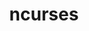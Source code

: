 ---
title: "ncurses"
layout: cache
categories: [package, develop-2024-01-07]
meta: {"versions": ["6.3", "6.4"], "compilers": ["apple-clang@=15.0.0", "cce@=15.0.1", "gcc@=10.3.0", "gcc@=11.1.0", "gcc@=11.3.0", "gcc@=11.4.0", "gcc@=12.3.0", "gcc@=7.3.1", "gcc@=7.5.0", "gcc@=9.4.0", "oneapi@=2023.2.0"], "oss": ["amzn2", "rhel8", "sle_hpc15", "ubuntu18.04", "ubuntu20.04", "ubuntu22.04", "ventura"], "platforms": ["darwin", "linux"], "targets": ["aarch64", "neoverse_n1", "neoverse_v1", "ppc64le", "x86_64_v3", "x86_64_v4", "zen4"], "stacks": ["aws-isc", "aws-isc-aarch64", "build_systems", "data-vis-sdk", "developer-tools", "e4s", "e4s-cray-rhel", "e4s-cray-sles", "e4s-neoverse_v1", "e4s-oneapi", "e4s-power", "e4s-rocm-external", "ml-darwin-aarch64-mps", "ml-linux-x86_64-cpu", "ml-linux-x86_64-cuda", "ml-linux-x86_64-rocm", "radiuss", "radiuss-aws", "radiuss-aws-aarch64", "root", "tutorial"], "num_specs": 15, "num_specs_by_stack": {"root": 15, "ml-darwin-aarch64-mps": 1, "radiuss-aws-aarch64": 2, "aws-isc-aarch64": 2, "e4s-cray-rhel": 1, "radiuss-aws": 1, "aws-isc": 1, "e4s-neoverse_v1": 1, "build_systems": 1, "radiuss": 1, "developer-tools": 1, "e4s-cray-sles": 1, "e4s-power": 1, "e4s-rocm-external": 1, "e4s": 1, "data-vis-sdk": 1, "e4s-oneapi": 1, "ml-linux-x86_64-rocm": 1, "ml-linux-x86_64-cpu": 1, "ml-linux-x86_64-cuda": 1, "tutorial": 2}}
spec_details: [{"hash": "tc32co6jzwqmq5j3oun46ao74gatxzgs", "compiler": "apple-clang@=15.0.0", "versions": ["6.4"], "os": "ventura", "platform": "darwin", "target": "aarch64", "variants": ["abi=none", "build_system=autotools", "~symlinks", "+termlib"], "stacks": ["root", "ml-darwin-aarch64-mps"], "size": "-", "tarball": "https://binaries.spack.io/develop-2024-01-07/build_cache/darwin-ventura-aarch64/apple-clang-15.0.0/ncurses-6.4/darwin-ventura-aarch64-apple-clang-15.0.0-ncurses-6.4-tc32co6jzwqmq5j3oun46ao74gatxzgs.spack"}, {"hash": "yhhqlwidvqobrhl67bsfcagkvwurkksz", "compiler": "gcc@=7.3.1", "versions": ["6.4"], "os": "amzn2", "platform": "linux", "target": "aarch64", "variants": ["abi=none", "build_system=autotools", "~symlinks", "+termlib"], "stacks": ["root", "radiuss-aws-aarch64", "aws-isc-aarch64"], "size": "-", "tarball": "https://binaries.spack.io/develop-2024-01-07/build_cache/linux-amzn2-aarch64/gcc-7.3.1/ncurses-6.4/linux-amzn2-aarch64-gcc-7.3.1-ncurses-6.4-yhhqlwidvqobrhl67bsfcagkvwurkksz.spack"}, {"hash": "txlgwuk5k6cq4a3mfpcmhrocl7jrqqeq", "compiler": "cce@=15.0.1", "versions": ["6.4"], "os": "rhel8", "platform": "linux", "target": "zen4", "variants": ["abi=none", "build_system=autotools", "~symlinks", "+termlib"], "stacks": ["root", "e4s-cray-rhel"], "size": "-", "tarball": "https://binaries.spack.io/develop-2024-01-07/build_cache/linux-rhel8-zen4/cce-15.0.1/ncurses-6.4/linux-rhel8-zen4-cce-15.0.1-ncurses-6.4-txlgwuk5k6cq4a3mfpcmhrocl7jrqqeq.spack"}, {"hash": "sdvgyw3mcum5uvstjsq6prn7vjijzt5q", "compiler": "gcc@=7.3.1", "versions": ["6.4"], "os": "amzn2", "platform": "linux", "target": "x86_64_v3", "variants": ["abi=none", "build_system=autotools", "~symlinks", "+termlib"], "stacks": ["root", "radiuss-aws", "aws-isc"], "size": "-", "tarball": "https://binaries.spack.io/develop-2024-01-07/build_cache/linux-amzn2-x86_64_v3/gcc-7.3.1/ncurses-6.4/linux-amzn2-x86_64_v3-gcc-7.3.1-ncurses-6.4-sdvgyw3mcum5uvstjsq6prn7vjijzt5q.spack"}, {"hash": "3kledkjtlepdtnidozfwb5iuzsleiyal", "compiler": "gcc@=11.4.0", "versions": ["6.3"], "os": "ubuntu20.04", "platform": "linux", "target": "neoverse_v1", "variants": ["abi=none", "build_system=autotools", "~symlinks", "+termlib"], "stacks": ["root", "e4s-neoverse_v1"], "size": "-", "tarball": "https://binaries.spack.io/develop-2024-01-07/build_cache/linux-ubuntu20.04-neoverse_v1/gcc-11.4.0/ncurses-6.3/linux-ubuntu20.04-neoverse_v1-gcc-11.4.0-ncurses-6.3-3kledkjtlepdtnidozfwb5iuzsleiyal.spack"}, {"hash": "tykao3ymtudr3oxgcmdnl5zf2ruanksj", "compiler": "gcc@=7.3.1", "versions": ["6.4"], "os": "amzn2", "platform": "linux", "target": "neoverse_n1", "variants": ["abi=none", "build_system=autotools", "~symlinks", "+termlib"], "stacks": ["root", "radiuss-aws-aarch64", "aws-isc-aarch64"], "size": "-", "tarball": "https://binaries.spack.io/develop-2024-01-07/build_cache/linux-amzn2-neoverse_n1/gcc-7.3.1/ncurses-6.4/linux-amzn2-neoverse_n1-gcc-7.3.1-ncurses-6.4-tykao3ymtudr3oxgcmdnl5zf2ruanksj.spack"}, {"hash": "ejzj24hu4kr2o7yeu7j4kfwtchxowyfm", "compiler": "gcc@=7.5.0", "versions": ["6.4"], "os": "ubuntu18.04", "platform": "linux", "target": "x86_64_v3", "variants": ["abi=none", "build_system=autotools", "~symlinks", "+termlib"], "stacks": ["root", "build_systems", "radiuss", "developer-tools"], "size": "-", "tarball": "https://binaries.spack.io/develop-2024-01-07/build_cache/linux-ubuntu18.04-x86_64_v3/gcc-7.5.0/ncurses-6.4/linux-ubuntu18.04-x86_64_v3-gcc-7.5.0-ncurses-6.4-ejzj24hu4kr2o7yeu7j4kfwtchxowyfm.spack"}, {"hash": "dongxqhcv2ce5z7cirjjdjkwvszyskbi", "compiler": "gcc@=10.3.0", "versions": ["6.4"], "os": "sle_hpc15", "platform": "linux", "target": "x86_64_v4", "variants": ["abi=none", "build_system=autotools", "~symlinks", "+termlib"], "stacks": ["root", "e4s-cray-sles"], "size": "-", "tarball": "https://binaries.spack.io/develop-2024-01-07/build_cache/linux-sle_hpc15-x86_64_v4/gcc-10.3.0/ncurses-6.4/linux-sle_hpc15-x86_64_v4-gcc-10.3.0-ncurses-6.4-dongxqhcv2ce5z7cirjjdjkwvszyskbi.spack"}, {"hash": "7typ32iu4wmh5kvjqmvmsdwwodyysrhi", "compiler": "gcc@=9.4.0", "versions": ["6.3"], "os": "ubuntu20.04", "platform": "linux", "target": "ppc64le", "variants": ["abi=none", "build_system=autotools", "~symlinks", "+termlib"], "stacks": ["root", "e4s-power"], "size": "-", "tarball": "https://binaries.spack.io/develop-2024-01-07/build_cache/linux-ubuntu20.04-ppc64le/gcc-9.4.0/ncurses-6.3/linux-ubuntu20.04-ppc64le-gcc-9.4.0-ncurses-6.3-7typ32iu4wmh5kvjqmvmsdwwodyysrhi.spack"}, {"hash": "wq2wuilpkj4qlsdupknqzqtrhmz3b4ww", "compiler": "gcc@=11.4.0", "versions": ["6.3"], "os": "ubuntu20.04", "platform": "linux", "target": "x86_64_v3", "variants": ["abi=none", "build_system=autotools", "~symlinks", "+termlib"], "stacks": ["root", "e4s-rocm-external", "e4s"], "size": "-", "tarball": "https://binaries.spack.io/develop-2024-01-07/build_cache/linux-ubuntu20.04-x86_64_v3/gcc-11.4.0/ncurses-6.3/linux-ubuntu20.04-x86_64_v3-gcc-11.4.0-ncurses-6.3-wq2wuilpkj4qlsdupknqzqtrhmz3b4ww.spack"}, {"hash": "djt6ethvjk3ezx73cogv3dljl4o4wwhy", "compiler": "gcc@=11.1.0", "versions": ["6.4"], "os": "ubuntu20.04", "platform": "linux", "target": "x86_64_v3", "variants": ["abi=none", "build_system=autotools", "~symlinks", "+termlib"], "stacks": ["root", "data-vis-sdk"], "size": "-", "tarball": "https://binaries.spack.io/develop-2024-01-07/build_cache/linux-ubuntu20.04-x86_64_v3/gcc-11.1.0/ncurses-6.4/linux-ubuntu20.04-x86_64_v3-gcc-11.1.0-ncurses-6.4-djt6ethvjk3ezx73cogv3dljl4o4wwhy.spack"}, {"hash": "5hc55lpy2ibbb3zeyrppr7tudzqdxb5q", "compiler": "oneapi@=2023.2.0", "versions": ["6.4"], "os": "ubuntu20.04", "platform": "linux", "target": "x86_64_v3", "variants": ["abi=none", "build_system=autotools", "~symlinks", "+termlib"], "stacks": ["root", "e4s-oneapi"], "size": "-", "tarball": "https://binaries.spack.io/develop-2024-01-07/build_cache/linux-ubuntu20.04-x86_64_v3/oneapi-2023.2.0/ncurses-6.4/linux-ubuntu20.04-x86_64_v3-oneapi-2023.2.0-ncurses-6.4-5hc55lpy2ibbb3zeyrppr7tudzqdxb5q.spack"}, {"hash": "gaxeoybjfesppej5ps36togd7zs4g4eg", "compiler": "gcc@=11.3.0", "versions": ["6.4"], "os": "ubuntu22.04", "platform": "linux", "target": "x86_64_v3", "variants": ["abi=none", "build_system=autotools", "~symlinks", "+termlib"], "stacks": ["root", "ml-linux-x86_64-rocm", "ml-linux-x86_64-cpu", "ml-linux-x86_64-cuda"], "size": "-", "tarball": "https://binaries.spack.io/develop-2024-01-07/build_cache/linux-ubuntu22.04-x86_64_v3/gcc-11.3.0/ncurses-6.4/linux-ubuntu22.04-x86_64_v3-gcc-11.3.0-ncurses-6.4-gaxeoybjfesppej5ps36togd7zs4g4eg.spack"}, {"hash": "dujyxjzbkxv3kyhdyuebzi7y7jmixlqu", "compiler": "gcc@=11.4.0", "versions": ["6.4"], "os": "ubuntu22.04", "platform": "linux", "target": "x86_64_v3", "variants": ["abi=none", "build_system=autotools", "~symlinks", "+termlib"], "stacks": ["root", "tutorial"], "size": "-", "tarball": "https://binaries.spack.io/develop-2024-01-07/build_cache/linux-ubuntu22.04-x86_64_v3/gcc-11.4.0/ncurses-6.4/linux-ubuntu22.04-x86_64_v3-gcc-11.4.0-ncurses-6.4-dujyxjzbkxv3kyhdyuebzi7y7jmixlqu.spack"}, {"hash": "psuhcuypu5yn5ruobzhfvkgzvalwamse", "compiler": "gcc@=12.3.0", "versions": ["6.4"], "os": "ubuntu22.04", "platform": "linux", "target": "x86_64_v3", "variants": ["abi=none", "build_system=autotools", "~symlinks", "+termlib"], "stacks": ["root", "tutorial"], "size": "-", "tarball": "https://binaries.spack.io/develop-2024-01-07/build_cache/linux-ubuntu22.04-x86_64_v3/gcc-12.3.0/ncurses-6.4/linux-ubuntu22.04-x86_64_v3-gcc-12.3.0-ncurses-6.4-psuhcuypu5yn5ruobzhfvkgzvalwamse.spack"}]
---